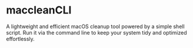 # maccleanCLI
A lightweight and efficient macOS cleanup tool powered by a simple shell script. Run it via the command line to keep your system tidy and optimized effortlessly.
